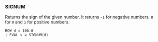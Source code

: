 <!--
This is generated by ESQL's AbstractFunctionTestCase. Do no edit it. See ../README.md for how to regenerate it.
-->

### SIGNUM
Returns the sign of the given number.
It returns `-1` for negative numbers, `0` for `0` and `1` for positive numbers.

```
ROW d = 100.0
| EVAL s = SIGNUM(d)
```
